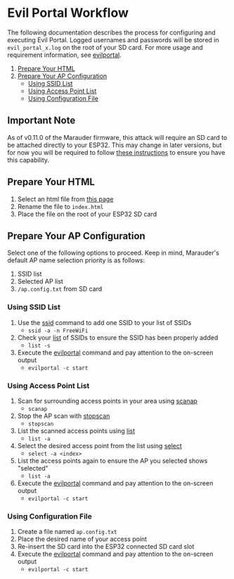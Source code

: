 # Evil Portal Workflow
The following documentation describes the process for configuring and executing Evil Portal. Logged usernames and passwords will be stored in `evil_portal_x.log` on the root of your SD card. For more usage and requirement information, see [evilportal](evilportal).

1. [Prepare Your HTML](#prepare-your-sd-card)
2. [Prepare Your AP Configuration](#prepare-your-ap-configuration)
    - [Using SSID List](#using-ssid-list)
    - [Using Access Point List](#using-access-point-list)
    - [Using Configuration File](#using-configuration-file)

## Important Note
As of v0.11.0 of the Marauder firmware, this attack will require an SD card to be attached directly to your ESP32. This may change in later versions, but for now you will be required to follow [these instructions](https://github.com/justcallmekoko/ESP32Marauder/wiki/flipper-zero#sd-card-modification) to ensure you have this capability.

## Prepare Your HTML
1. Select an html file from [this page](https://github.com/bigbrodude6119/flipper-zero-evil-portal/tree/main/portals)
2. Rename the file to `index.html`
3. Place the file on the root of your ESP32 SD card

## Prepare Your AP Configuration
Select one of the following options to proceed. Keep in mind, Marauder's default AP name selection priority is as follows: 
1. SSID list
2. Selected AP list
3. `/ap.config.txt` from SD card

### Using SSID List
1. Use the [ssid](ssid) command to add one SSID to your list of SSIDs
    - `ssid -a -n FreeWiFi`
2. Check your [list](list) of SSIDs to ensure the SSID has been properly added
    - `list -s`
3. Execute the [evilportal](evilportal) command and pay attention to the on-screen output
    - `evilportal -c start`

### Using Access Point List
1. Scan for surrounding access points in your area using [scanap](scanap)
    - `scanap`
2. Stop the AP scan with [stopscan](stopscan)
    - `stopscan`
3. List the scanned access points using [list](list)
    - `list -a`
4. Select the desired access point from the list using [select](select)
    - `select -a <index>`
5. List the access points again to ensure the AP you selected shows "selected"
    - `list -a`
6. Execute the [evilportal](evilportal) command and pay attention to the on-screen output
    - `evilportal -c start`

### Using Configuration File
1. Create a file named `ap.config.txt`
2. Place the desired name of your access point
3. Re-insert the SD card into the ESP32 connected SD card slot
4. Execute the [evilportal](evilportal) command and pay attention to the on-screen output
    - `evilportal -c start`